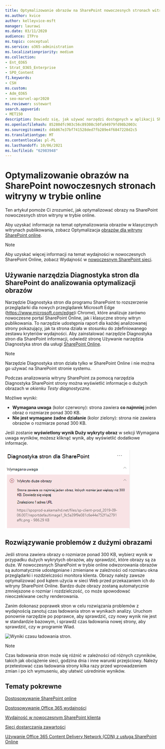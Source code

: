 ```yaml
---
title: Optymalizowanie obrazów na SharePoint nowoczesnych stronach witryny w trybie online
ms.author: kvice
author: kelleyvice-msft
manager: laurawi
ms.date: 03/11/2020
audience: ITPro
ms.topic: conceptual
ms.service: o365-administration
ms.localizationpriority: medium
ms.collection:
- Ent_O365
- Strat_O365_Enterprise
- SPO_Content
f1.keywords:
- CSH
ms.custom:
- Adm_O365
- seo-marvel-apr2020
ms.reviewer: sstewart
search.appverid:
- MET150
description: Dowiedz się, jak używać narzędzi dostępnych w aplikacji SharePoint Online do optymalizowania obrazów na SharePoint nowoczesnych stronach witryny w trybie online.
ms.openlocfilehash: 85280dfc903c56c89308c50fa94979fd98b2003c
ms.sourcegitcommit: d4b867e37bf741528ded7fb289e4f6847228d2c5
ms.translationtype: MT
ms.contentlocale: pl-PL
ms.lasthandoff: 10/06/2021
ms.locfileid: "62983948"
---
```

# <a name="optimize-images-in-sharepoint-online-modern-site-pages"></a>Optymalizowanie obrazów na SharePoint nowoczesnych stronach witryny w trybie online

Ten artykuł pomoże Ci zrozumieć, jak optymalizować obrazy na SharePoint nowoczesnych stron witryny w trybie online.

Aby uzyskać informacje na temat optymalizowania obrazów w klasycznych witrynach publikowania, zobacz Optymalizacja [obrazów dla witryny SharePoint online](image-optimization-for-sharepoint-online.md).

>[!NOTE]
>Aby uzyskać więcej informacji na temat wydajności w nowoczesnych SharePoint Online, zobacz Wydajność w [nowoczesnym SharePoint sieci](/sharepoint/modern-experience-performance).

## <a name="use-the-page-diagnostics-for-sharepoint-tool-to-analyze-image-optimization"></a>Używanie narzędzia Diagnostyka stron dla SharePoint do analizowania optymalizacji obrazów

Narzędzie Diagnostyka stron dla programu SharePoint to rozszerzenie przeglądarki dla nowych przeglądarek Microsoft Edge (https://www.microsoft.com/edge)i Chrome), które analizuje zarówno nowoczesne portal SharePoint Online, jak i klasyczne strony witryn publikowania. To narzędzie udostępnia raport dla każdej analizowanej strony pokazujący, jak ta strona działa w stosunku do zdefiniowanego zestawu kryteriów wydajności. Aby zainstalować narzędzie Diagnostyka stron dla SharePoint informacji, odwiedź stronę Używanie narzędzia Diagnostyka stron dla usługi [SharePoint Online](page-diagnostics-for-spo.md).

>[!NOTE]
>Narzędzie Diagnostyka stron działa tylko w SharePoint Online i nie można go używać na SharePoint stronie systemu.

Podczas analizowania witryny SharePoint za pomocą narzędzia Diagnostyka SharePoint strony można wyświetlić informacje o dużych obrazach w _okienku Testy diagnostyczne_.

Możliwe wyniki:

- **Wymagana uwaga** (kolor czerwony): strona zawiera **co najmniej** jeden obraz o rozmiarze ponad 300 KB.
- **Nie jest wymagane żadne działanie** (kolor zielony): strona nie zawiera obrazów o rozmiarze ponad 300 KB.

Jeśli zostanie **wyświetlony wynik Duży wykryty obraz** w sekcji  Wymagana uwaga wyników, możesz kliknąć wynik, aby wyświetlić dodatkowe informacje.

![Wyniki narzędzia Diagnostyka stron.](../media/modern-portal-optimization/pagediag-large-images.png)

## <a name="remediate-large-image-issues"></a>Rozwiązywanie problemów z dużymi obrazami

Jeśli strona zawiera obrazy o rozmiarze ponad 300 KB, wybierz wynik w  przypadku dużych wykrytych obrazów, aby sprawdzić, które obrazy są za duże. W nowoczesnych SharePoint w trybie online odwzorowania obrazów są automatycznie udostępniane i zmieniane w zależności od rozmiaru okna przeglądarki i rozdzielczości monitora klienta. Obrazy należy zawsze optymalizować pod kątem użycia w sieci Web przed przekazaniem ich do witryny SharePoint Online. Bardzo duże obrazy zostaną automatycznie zmniejszone o rozmiar i rozdzielczość, co może spowodować nieoczekiwane cechy renderowania.

Zanim dokonasz poprawek stron w celu rozwiązania problemów z wydajnością zanotuj czas ładowania stron w wynikach analizy. Uruchom ponownie narzędzie po poprawce, aby sprawdzić, czy nowy wynik nie jest w standardzie bazowym, i sprawdź czas ładowania nowej strony, aby sprawdzić, czy w programie Wiad.

![Wyniki czasu ładowania stron.](../media/modern-portal-optimization/pagediag-page-load-time.png)

>[!NOTE]
>Czas ładowania stron może się różnić w zależności od różnych czynników, takich jak obciążenie sieci, godzina dnia i inne warunki przejściowy. Należy przetestować czas ładowania strony kilka razy przed wprowadzeniem zmian i po ich wymuseniu, aby ułatwić uśredninie wyników.

## <a name="related-topics"></a>Tematy pokrewne

[Dostosowywanie SharePoint online](tune-sharepoint-online-performance.md)

[Dostosowywanie Office 365 wydajności](tune-microsoft-365-performance.md)

[Wydajność w nowoczesnym SharePoint klienta](/sharepoint/modern-experience-performance)

[Sieci dostarczania zawartości](content-delivery-networks.md)

[Używanie Office 365 Content Delivery Network (CDN) z usługą SharePoint Online](use-microsoft-365-cdn-with-spo.md)